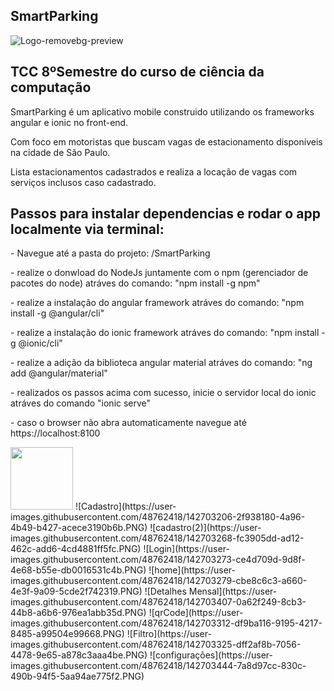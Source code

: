 <div>
  <h2>SmartParking</h2>
</div>

![Logo-removebg-preview](https://user-images.githubusercontent.com/48762418/142700862-d16e02b3-129c-40af-9492-3dba6e8996f8.png)
<h2>TCC 8ºSemestre do curso de ciência da computação</h2>
<p>SmartParking é um aplicativo mobile construido utilizando os frameworks angular e ionic no front-end.</p>
<p>Com foco em motoristas que buscam vagas de estacionamento 
disponíveis na cidade de São Paulo.</p>
<p>Lista estacionamentos cadastrados e realiza a locação de vagas com serviços inclusos caso cadastrado.</p>

<h2>Passos para instalar dependencias e rodar o app localmente via terminal: </h2>
<p>- Navegue até a pasta do projeto: /SmartParking</p>
<p>- realize o donwload do NodeJs juntamente com o npm (gerenciador de pacotes do node) atráves do comando: "npm install -g npm"</p>
<p>- realize a instalação do angular framework atráves do comando: "npm install -g @angular/cli"</p>
<p>- realize a instalação do ionic framework atráves do comando: "npm install -g @ionic/cli"</p>
<p>- realize a adição da biblioteca angular material atráves do comando: "ng add @angular/material"</p>
<p>- realizados os passos acima com sucesso, inicie o servidor local do ionic atráves do comando "ionic serve"</p>
<p>- caso o browser não abra automaticamente navegue até https://localhost:8100</p>

<img src="https://user-images.githubusercontent.com/48762418/142703179-f895180b-ce79-420b-b137-04242f7d73df.PNG" height="100px">
![Cadastro](https://user-images.githubusercontent.com/48762418/142703206-2f938180-4a96-4b49-b427-acece3190b6b.PNG)
![cadastro(2)](https://user-images.githubusercontent.com/48762418/142703268-fc3905dd-ad12-462c-add6-4cd4881ff5fc.PNG)
![Login](https://user-images.githubusercontent.com/48762418/142703273-ce4d709d-9d8f-4e68-b55e-db0016531c4b.PNG)
![home](https://user-images.githubusercontent.com/48762418/142703279-cbe8c6c3-a660-4e3f-9a09-5cde2f742319.PNG)
![Detalhes Mensal](https://user-images.githubusercontent.com/48762418/142703407-0a62f249-8cb3-44b8-a6b6-976ea1abb35d.PNG)
![qrCode](https://user-images.githubusercontent.com/48762418/142703312-df9ba116-9195-4217-8485-a99504e99668.PNG)
![Filtro](https://user-images.githubusercontent.com/48762418/142703325-dff2af8b-7056-4478-9e65-a878c3aaa4be.PNG)
![configurações](https://user-images.githubusercontent.com/48762418/142703444-7a8d97cc-830c-490b-94f5-5aa94ae775f2.PNG)

